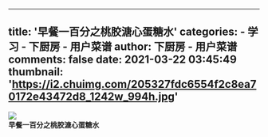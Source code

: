 
---
title: '早餐一百分之桃胶溏心蛋糖水'
categories: 
    - 学习
    - 下厨房 - 用户菜谱
author: 下厨房 - 用户菜谱
comments: false
date: 2021-03-22 03:45:49
thumbnail: 'https://i2.chuimg.com/205327fdc6554f2c8ea70172e43472d8_1242w_994h.jpg'
---

<div>   
<img src="https://i2.chuimg.com/205327fdc6554f2c8ea70172e43472d8_1242w_994h.jpg" referrerpolicy="no-referrer"><br>
                <strong>早餐一百分之桃胶溏心蛋糖水</strong><br>
                
              
</div>
            